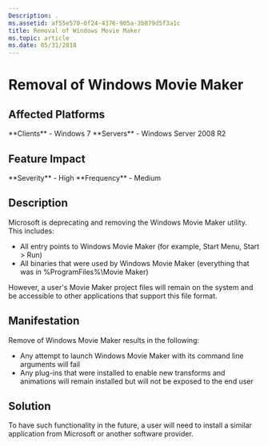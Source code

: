 ```yaml
---
Description: .
ms.assetid: af55e570-0f24-4376-905a-3b879d5f3a1c
title: Removal of Windows Movie Maker
ms.topic: article
ms.date: 05/31/2018
---
```


# Removal of Windows Movie Maker

## Affected Platforms

<dl> **Clients** - Windows 7  
**Servers** - Windows Server 2008 R2  
</dl>

## Feature Impact

<dl> **Severity** - High  
**Frequency** - Medium  
</dl>

## Description

Microsoft is deprecating and removing the Windows Movie Maker utility. This includes:

-   All entry points to Windows Movie Maker (for example, Start Menu, Start > Run)
-   All binaries that were used by Windows Movie Maker (everything that was in %ProgramFiles%\\Movie Maker)

However, a user's Movie Maker project files will remain on the system and be accessible to other applications that support this file format.

## Manifestation

Remove of Windows Movie Maker results in the following:

-   Any attempt to launch Windows Movie Maker with its command line arguments will fail
-   Any plug-ins that were installed to enable new transforms and animations will remain installed but will not be exposed to the end user

## Solution

To have such functionality in the future, a user will need to install a similar application from Microsoft or another software provider.

 

 



